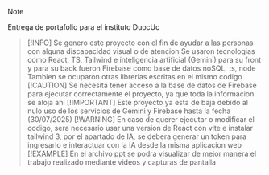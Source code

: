 > [!NOTE]
> Entrega de portafolio para el instituto DuocUc

> [!INFO]
> Se genero este proyecto con el fin de ayudar a las personas con alguna discapacidad visual o de atencion
> Se usaron tecnologias como React, TS, Tailwind e inteligencia artificial (Gemini) para su front
> y para su back fueron Firebase como base de datos noSQL, ts, node
> Tambien se ocuparon otras librerias escritas en el mismo codigo
> [!CAUTION]
> Se necesita tener acceso a la base de datos de Firebase para ejecutar correctamente el proyecto, ya que toda la informacion se aloja ahi
> [!IMPORTANT]
> Este proyecto ya esta de baja debido al nulo uso de los servicios de Gemini y Firebase hasta la fecha (30/07/2025)
> [!WARNING]
> En caso de querer ejecutar o modificar el codigo, sera necesario usar una version de React con vite e instalar tailwind 3, por el apartado de IA, se debera generar un token para ingresarlo e interactuar con la IA desde la misma aplicacion web
> [!EXAMPLE]
> En el archivo ppt se podra visualizar de mejor manera el trabajo realizado mediante videos y capturas de pantalla
